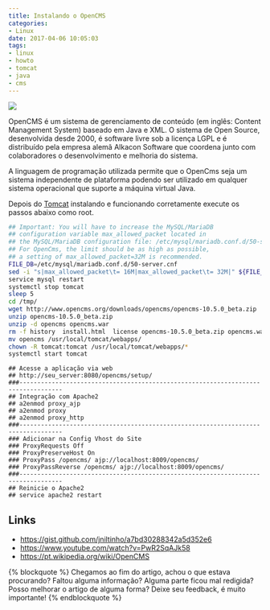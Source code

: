 ```yaml
---
title: Instalando o OpenCMS
categories:
- Linux
date: 2017-04-06 10:05:03
tags:
- linux
- howto
- tomcat
- java
- cms
---
```


![](/images/opencms_logo.svg.png)

OpenCMS é um sistema de gerenciamento de conteúdo (em inglês: Content Management System) baseado em Java e XML.
O sistema de Open Source, desenvolvida desde 2000, é software livre sob a licença LGPL e é distribuído pela empresa alemã Alkacon Software que coordena junto com colaboradores o desenvolvimento e melhoria do sistema.
<!-- more -->


A linguagem de programação utilizada permite que o OpenCms seja um sistema independente de plataforma podendo ser utilizado em qualquer sistema operacional que suporte a máquina virtual Java.

Depois do [Tomcat](instalando-tomcat-9-no-ubuntu) instalando e funcionando corretamente execute os passos abaixo como root.

```bash
## Important: You will have to increase the MySQL/MariaDB
## configuration variable max_allowed_packet located in 
## the MySQL/MariaDB configuration file: /etc/mysql/mariadb.conf.d/50-server.cnf.
## For OpenCms, the limit should be as high as possible,
## a setting of max_allowed_packet=32M is recommended.
FILE_DB=/etc/mysql/mariadb.conf.d/50-server.cnf
sed -i "s|max_allowed_packet\t= 16M|max_allowed_packet\t= 32M|" ${FILE_DB}
service mysql restart
systemctl stop tomcat
sleep 5
cd /tmp/
wget http://www.opencms.org/downloads/opencms/opencms-10.5.0_beta.zip
unzip opencms-10.5.0_beta.zip
unzip -d opencms opencms.war
rm -f history  install.html  license opencms-10.5.0_beta.zip opencms.war
mv opencms /usr/local/tomcat/webapps/
chown -R tomcat:tomcat /usr/local/tomcat/webapps/*
systemctl start tomcat
```

```
## Acesse a aplicação via web
## http://seu_server:8080/opencms/setup/
###----------------------------------------------------------------------------------
## Integração com Apache2
## a2enmod proxy_ajp
## a2enmod proxy
## a2enmod proxy_http
###----------------------------------------------------------------------------------
### Adicionar na Config Vhost do Site
### ProxyRequests Off
### ProxyPreserveHost On
### ProxyPass /opencms/ ajp://localhost:8009/opencms/
### ProxyPassReverse /opencms/ ajp://localhost:8009/opencms/
###----------------------------------------------------------------------------------
## Reinicie o Apache2
## service apache2 restart
```



## Links

  * https://gist.github.com/jniltinho/a7bd30288342a5d352e6
  * https://www.youtube.com/watch?v=PwR2SqAJk58
  * https://pt.wikipedia.org/wiki/OpenCMS



{% blockquote %}
Chegamos ao fim do artigo, achou o que estava procurando?
Faltou alguma informação?
Alguma parte ficou mal redigida?
Posso melhorar o artigo de alguma forma? Deixe seu feedback, é muito importante!
{% endblockquote %}